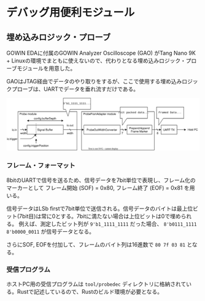 # デバッグ用便利モジュール

## 埋め込みロジック・プローブ

GOWIN EDAに付属のGOWIN Analyzer Oscilloscope (GAO) がTang Nano 9K + Linuxの環境でまともに使えないので、代わりとなる埋め込みロジック・プローブモジュールを用意した。

GAOはJTAG経由でデータのやり取りをするが、ここで使用する埋め込みロジックプローブは、UARTでデータを垂れ流すだけである。

![構成](probe.drawio.svg)

### フレーム・フォーマット

8bitのUARTで信号を送るため、信号データを7bit単位で表現し、フレーム化のマーカーとして フレーム開始 (SOF) = 0x80, フレーム終了 (EOF) = 0x81 を用いる。

信号データはLSb firstで7bit単位で送信される。信号データのバイトは最上位ビット(7bit目)は常に0とする。7bitに満たない場合は上位ビットは0で埋められる。
例えば、測定したビット列が `9'b1_1111_1111` だった場合、 `8'b0111_1111 8'b0000_0011` が信号データとなる。

さらにSOF, EOFを付加して、フレームのバイト列は16進数で `80 7f 03 81` となる。

### 受信プログラム

ホストPC用の受信プログラムは `tool/probedec` ディレクトリに格納されている。Rustで記述しているので、Rustのビルド環境が必要となる。